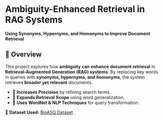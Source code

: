 # **Ambiguity-Enhanced Retrieval in RAG Systems**  
**Using Synonyms, Hypernyms, and Homonyms to Improve Document Retrieval**  

## **📌 Overview**  
This project explores how **ambiguity can enhance document retrieval** in **Retrieval-Augmented Generation (RAG) systems**. By replacing key words in queries with **synonyms, hypernyms, and homonyms**, the system retrieves **broader yet relevant** documents.  

- 🔹 **Increases Precision** by refining search terms.  
- 🔹 **Expands Retrieval Scope** using word generalization.  
- 🔹 **Uses WordNet & NLP Techniques** for query transformation.  

📜 **Dataset Used:** [BioASQ Dataset](http://bioasq.org/)  
